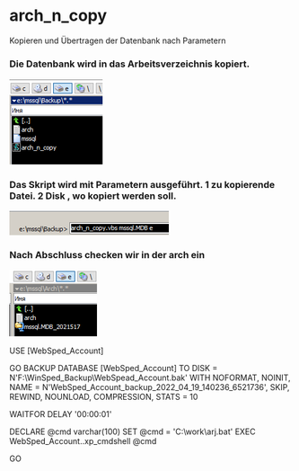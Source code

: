 # arch_n_copy
Kopieren und Übertragen der Datenbank nach Parametern

### Die Datenbank wird in das Arbeitsverzeichnis kopiert.

![Arbeitsverzeichnis](https://github.com/weissalexey/arch_n_copy/blob/main/assets/S1.png)

### Das Skript wird mit Parametern ausgeführt. 1 zu kopierende Datei. 2 Disk , wo kopiert werden soll.

![Arbeitsverzeichnis](https://github.com/weissalexey/arch_n_copy/blob/main/assets/S2.png)

### Nach Abschluss checken wir in der arch ein

![Arbeitsverzeichnis](https://github.com/weissalexey/arch_n_copy/blob/main/assets/S3.png)



USE [WebSped_Account]





GO
BACKUP DATABASE [WebSped_Account] TO  DISK = N'F:\WinSped_Backup\WebSpead_Account.bak' WITH NOFORMAT, NOINIT,  NAME = N'WebSped_Account_backup_2022_04_19_140236_6521736', SKIP, REWIND, NOUNLOAD, COMPRESSION,  STATS = 10

WAITFOR DELAY '00:00:01'

DECLARE @cmd varchar(100)
SET @cmd = 'C:\work\arj.bat'
EXEC WebSped_Account..xp_cmdshell @cmd

GO
